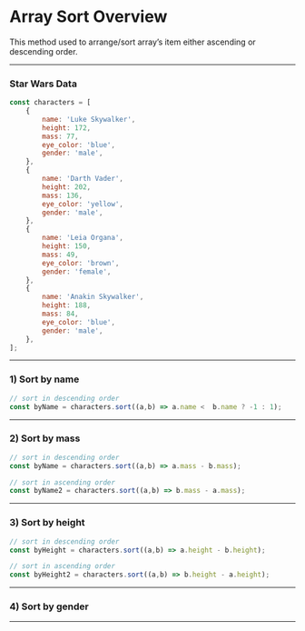 # Array Sort Overview
This method used to arrange/sort array’s item either ascending or descending order.

***

### Star Wars Data

```js
const characters = [
    {
        name: 'Luke Skywalker',
        height: 172,
        mass: 77,
        eye_color: 'blue',
        gender: 'male',
    },
    {
        name: 'Darth Vader',
        height: 202,
        mass: 136,
        eye_color: 'yellow',
        gender: 'male',
    },
    {
        name: 'Leia Organa',
        height: 150,
        mass: 49,
        eye_color: 'brown',
        gender: 'female',
    },
    {
        name: 'Anakin Skywalker',
        height: 188,
        mass: 84,
        eye_color: 'blue',
        gender: 'male',
    },
];
```

***

### 1) Sort by name

```js
// sort in descending order
const byName = characters.sort((a,b) => a.name <  b.name ? -1 : 1);
```
***

### 2) Sort by mass

```js
// sort in descending order
const byName = characters.sort((a,b) => a.mass - b.mass);

// sort in ascending order
const byName2 = characters.sort((a,b) => b.mass - a.mass);
```
***

### 3) Sort by height

```js
// sort in descending order
const byHeight = characters.sort((a,b) => a.height - b.height);

// sort in ascending order
const byHeight2 = characters.sort((a,b) => b.height - a.height);
```
***

### 4) Sort by gender

***
